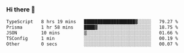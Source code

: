 ### Hi there 🌱
<!--START_SECTION:waka-->

```txt
TypeScript   8 hrs 19 mins   ███████████████████▓░░░░░   79.27 %
Prisma       1 hr 58 mins    ████▓░░░░░░░░░░░░░░░░░░░░   18.75 %
JSON         10 mins         ▒░░░░░░░░░░░░░░░░░░░░░░░░   01.66 %
TSConfig     1 min           ░░░░░░░░░░░░░░░░░░░░░░░░░   00.19 %
Other        0 secs          ░░░░░░░░░░░░░░░░░░░░░░░░░   00.07 %
```

<!--END_SECTION:waka-->
<!--
**Dieg0raf/Dieg0raf** is a ✨ _special_ ✨ repository because its `README.md` (this file) appears on your GitHub profile.

Here are some ideas to get you started:

- 🔭 I’m currently working on ...
- 🌱 I’m currently learning ...
- 👯 I’m looking to collaborate on ...
- 🤔 I’m looking for help with ...
- 💬 Ask me about ...
- 📫 How to reach me: ...
- 😄 Pronouns: ...
- ⚡ Fun fact: ...
-->
